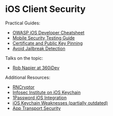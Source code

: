 # iOS Client Security

Practical Guides:

* [OWASP iOS Developer Cheatsheet](https://www.owasp.org/index.php/IOS_Developer_Cheat_Sheet)
* [Mobile Security Testing Guide](https://github.com/OWASP/owasp-mstg)
* [Certificate and Public Key Pinning](https://www.owasp.org/index.php/Certificate_and_Public_Key_Pinning)
* [Avoid Jailbreak Detection](http://blog.attify.com/2017/05/06/bypass-jailbreak-detection-frida-ios-applications/)

Talks on the topic:

* [Rob Napier at 360iDev](https://360idev.com/sessions/practical-security/)

Additional Resources:

* [RNCryptor](https://github.com/RNCryptor/RNCryptor)
* [Infosec Institute on iOS Keychain](http://resources.infosecinstitute.com/ios-application-security-part-12-dumping-keychain-data/)
* [1Password iOS Integration](https://github.com/agilebits/onepassword-app-extension)
* [iOS Keychain Weaknesses (partially outdated)](https://www.sit.fraunhofer.de/fileadmin/dokumente/sonstiges/iPhone_keychain_faq.pdf)
* [App Transport Security](http://timekl.com/blog/2015/08/21/shipping-an-app-with-app-transport-security/)